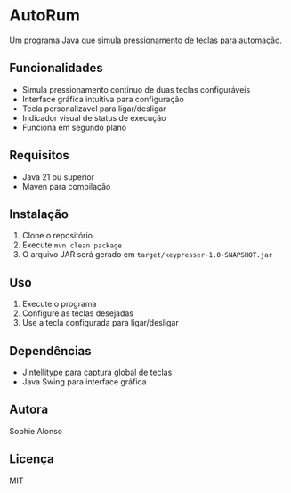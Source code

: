 # AutoRum

Um programa Java que simula pressionamento de teclas para automação.

## Funcionalidades

- Simula pressionamento contínuo de duas teclas configuráveis
- Interface gráfica intuitiva para configuração
- Tecla personalizável para ligar/desligar
- Indicador visual de status de execução
- Funciona em segundo plano

## Requisitos

- Java 21 ou superior
- Maven para compilação

## Instalação

1. Clone o repositório
2. Execute `mvn clean package`
3. O arquivo JAR será gerado em `target/keypresser-1.0-SNAPSHOT.jar`

## Uso

1. Execute o programa
2. Configure as teclas desejadas
3. Use a tecla configurada para ligar/desligar

## Dependências

- JIntellitype para captura global de teclas
- Java Swing para interface gráfica

## Autora

Sophie Alonso

## Licença

MIT
